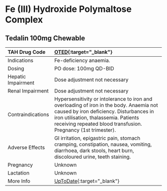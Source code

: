 # Fe (III) Hydroxide Polymaltose Complex

## Tedalin 100mg Chewable

| TAH Drug Code      | [OTED](https://www.tahsda.org.tw/drugs/hissearch.php?drug_code=OTED){:target="_blank"}                                                                                                                                                       |
|:-------------------|:---------------------------------------------------------------------------------------------------------------------------------------------------------------------------------------------------------------------------------------------|
| Indications        | Fe-deficiency anaemia.                                                                                                                                                                                                                       |
| Dosing             | PO dose: 100mg QD-BID                                                                                                                                                                                                                        |
| Hepatic Impairment | Dose adjustment not necessary                                                                                                                                                                                                                |
| Renal Impairment   | Dose adjustment not necessary                                                                                                                                                                                                                |
| Contraindications  | Hypersensitivity or intolerance to iron and overloading of iron in the body. Anaemia not caused by iron deficiency. Disturbances in iron utilisation, thalassemia. Patients receiving repeated blood transfusion. Pregnancy (1st trimester). |
| Adverse Effects    | GI irritation, epigastric pain, stomach cramping, constipation, nausea, vomiting, diarrhoea, dark stools, heart burn, discoloured urine, teeth staining.                                                                                     |
| Pregnancy          | Unknown                                                                                                                                                                                                                                      |
| Lactation          | Unknown                                                                                                                                                                                                                                      |
| More Info          | [UpToDate](https://www.uptodate.com/contents/fe-(iii)-hydroxide-polymaltose-complex-drug-information){:target="_blank"}                                                                                                                      |

